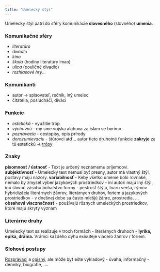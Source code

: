 ```yaml
---
title: "Umelecký štýl"
---
```


Umelecký štýl patrí do sféry komunikácie **slovesného** (slovného) **umenia**.

### Komunikačné sféry 
 - *literatúra*
 - *divadlo*
 - *kino*
 - *škola* (hodiny literatúry lmao)
 - *ulica* (pouličné divadlo)
 - *rozhlasové hry*...

### Komunikanti
 - autor -> spisovateľ, rečník, iný umelec
 - čitatelia, poslucháči, diváci

### Funkcie
 - *estetická* - využitie tróp
 - *výchovnú* - my sme vojska alahova za islam se borimo
 - *poznávacia* - cestopisy, opis prírody
 - *dorozumievaciu* - štúrovci atď...
autor tieto druhotné funkcie **zakryje** za tú estetickú -> [trópy](lit/trópy.md)

### Znaky
**písomnosť / ústnosť** - Text je určený neznámemu príjemcovi.
**subjektívnosť** - Umelecký text nemusí byť presný, autor má vlastný štýl, postavy majú názory.
**variabilnosť** - Keby všetko umenie bolo rovnaké, nemalo by zmysel
 výber jazykových prostriedkov - iní autori majú iný štýl, inú slovnú zásobu
 bohatstvo formy  - pestrosť štýlu, tvaru verša, rýmov
 hybridizácia literárnych žánrov, literárnych druhov, foriem a jazykových prostriedkov - v dnešnej dobe sa často miešjú žánre, prostredia, ...
**obsahová viacznačnosť** - používajú rôznych umeleckých prostriedkov, ktoré majú skrytý význam

### Literárne druhy
Umelecký text sa realizuje v troch formách - literárnych druhoch - **lyrika, epika, dráma.**
Vrámci každého dyhu exisuteje viacero žánrov / foriem.

### Slohové postupy
[Rozprávací](sjl/rozprávací-sp.md) a [opisný](sjl/opisný-slohový-postup.md), ale môže byť ešte výkladový - úvaha, informačný - denníky, biografie, ....

